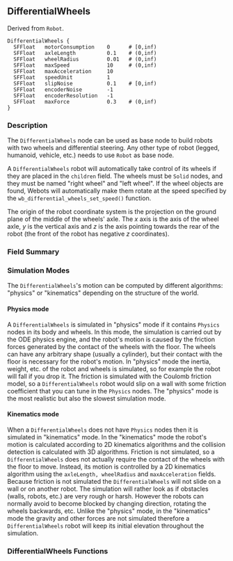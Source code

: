## DifferentialWheels

Derived from `Robot`.


```
DifferentialWheels {
  SFFloat   motorConsumption    0      # [0,inf)
  SFFloat   axleLength          0.1    # (0,inf)
  SFFloat   wheelRadius         0.01   # (0,inf)
  SFFloat   maxSpeed            10     # (0,inf)
  SFFloat   maxAcceleration     10     
  SFFloat   speedUnit           1
  SFFloat   slipNoise           0.1    # [0,inf)
  SFFloat   encoderNoise        -1
  SFFloat   encoderResolution   -1
  SFFloat   maxForce            0.3    # (0,inf)
}
```

### Description

The `DifferentialWheels` node can be used as base node to build robots with two
wheels and differential steering. Any other type of robot (legged, humanoid,
vehicle, etc.) needs to use `Robot` as base node.

A `DifferentialWheels` robot will automatically take control of its wheels if
they are placed in the `children` field. The wheels must be `Solid` nodes, and
they must be named "right wheel" and "left wheel". If the wheel objects are
found, Webots will automatically make them rotate at the speed specified by the
`wb_differential_wheels_set_speed()` function.

The origin of the robot coordinate system is the projection on the ground plane
of the middle of the wheels' axle. The *x* axis is the axis of the wheel axle,
*y* is the vertical axis and *z* is the axis pointing towards the rear of the
robot (the front of the robot has negative *z* coordinates).

### Field Summary

### Simulation Modes

The `DifferentialWheels`'s motion can be computed by different algorithms:
"physics" or "kinematics" depending on the structure of the world.

#### Physics mode

A `DifferentialWheels` is simulated in "physics" mode if it contains `Physics`
nodes in its body and wheels. In this mode, the simulation is carried out by the
ODE physics engine, and the robot's motion is caused by the friction forces
generated by the contact of the wheels with the floor. The wheels can have any
arbitrary shape (usually a cylinder), but their contact with the floor is
necessary for the robot's motion. In "physics" mode the inertia, weight, etc. of
the robot and wheels is simulated, so for example the robot will fall if you
drop it. The friction is simulated with the Coulomb friction model, so a
`DifferentialWheels` robot would slip on a wall with some friction coefficient
that you can tune in the `Physics` nodes. The "physics" mode is the most
realistic but also the slowest simulation mode.

#### Kinematics mode

When a `DifferentialWheels` does not have `Physics` nodes then it is simulated
in "kinematics" mode. In the "kinematics" mode the robot's motion is calculated
according to 2D kinematics algorithms and the collision detection is calculated
with 3D algorithms. Friction is not simulated, so a `DifferentialWheels` does
not actually require the contact of the wheels with the floor to move. Instead,
its motion is controlled by a 2D kinematics algorithm using the  `axleLength,
wheelRadius` and `maxAcceleration` fields. Because friction is not simulated the
`DifferentialWheels` will not slide on a wall or on another robot. The
simulation will rather look as if obstacles (walls, robots, etc.) are very rough
or harsh. However the robots can normally avoid to become blocked by changing
direction, rotating the wheels backwards, etc. Unlike the "physics" mode, in the
"kinematics" mode the gravity and other forces are not simulated therefore a
`DifferentialWheels` robot will keep its initial elevation throughout the
simulation.

### DifferentialWheels Functions

